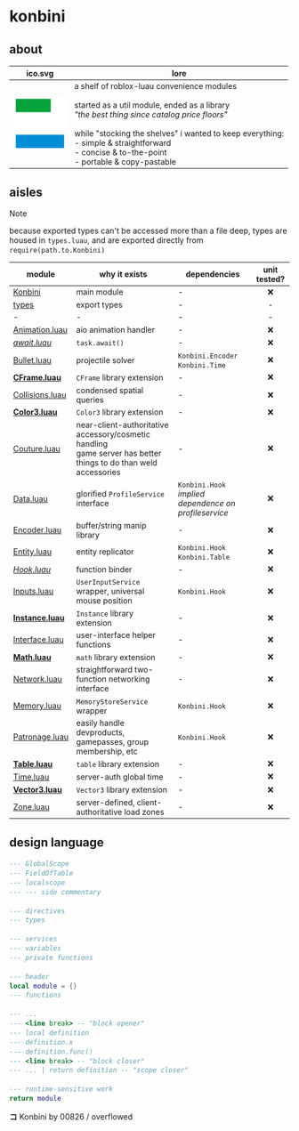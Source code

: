 # konbini

## about

|ico.svg|lore|
|-|-|
|<img src="./konbini-ico.svg" width="96"/>|a shelf of roblox-luau convenience modules<br><br>started as a util module, ended as a library<br>*"the best thing since catalog price floors"*<br><br>while "stocking the shelves" i wanted to keep everything:<br>- simple & straightforward<br>- concise & to-the-point<br>- portable & copy-pastable|

## aisles

> [!NOTE]
> because exported types can't be accessed more than a file deep, types are housed in `types.luau`, and are exported directly from `require(path.to.Konbini)`

|module|why it exists|dependencies|unit tested?|
|-|-|-|:-:|
|[Konbini](./Konbini/init.luau)|main module|-|❌|
|[types](./Konbini/types.luau)|export types|-|-|
|-|-|-|-|
|[Animation.luau](./Konbini/Animation/init.luau)|aio animation handler|-|❌|
|*[await.luau](./Konbini/await/init.luau)*|`task.await()`|-|❌|
|[Bullet.luau](./Konbini/Bullet/init.luau)|projectile solver|`Konbini.Encoder`<br>`Konbini.Time`|❌|
|**[CFrame.luau](./Konbini/CFrame/init.luau)**|`CFrame` library extension|-|❌|
|[Collisions.luau](./Konbini/Collisions/init.luau)|condensed spatial queries|-|❌|
|**[Color3.luau](./Konbini/Color3/init.luau)**|`Color3` library extension|-|❌|
|[Couture.luau](./Konbini/Couture/init.luau)|near-client-authoritative accessory/cosmetic handling<br>game server has better things to do than weld accessories|-|❌|
|[Data.luau](./Konbini/Data/init.luau)|glorified `ProfileService` interface|`Konbini.Hook`<br>*implied dependence on profileservice*|❌|
|[Encoder.luau](./Konbini/Encoder/init.luau)|buffer/string manip library|-|❌|
|[Entity.luau](./Konbini/Entity/init.luau)|entity replicator|`Konbini.Hook`<br>`Konbini.Table`|❌|
|*[Hook.luau](./Konbini/Hook/init.luau)*|function binder|-|❌|
|[Inputs.luau](./Konbini/Inputs/init.luau)|`UserInputService` wrapper, universal mouse position|`Konbini.Hook`|❌|
|**[Instance.luau](./Konbini/Instance/init.luau)**|`Instance` library extension|-|❌|
|[Interface.luau](./Konbini/Interface/init.luau)|user-interface helper functions|-|❌|
|**[Math.luau](./Konbini/Math/init.luau)**|`math` library extension|-|❌|
|[Network.luau](./Konbini/Network/init.luau)|straightforward two-function networking interface|-|❌|
|[Memory.luau](./Konbini/Memory/init.luau)|`MemoryStoreService` wrapper|`Konbini.Hook`|❌|
|[Patronage.luau](./Konbini/Patronage/init.luau)|easily handle devproducts, gamepasses, group membership, etc|`Konbini.Hook`|❌|
|**[Table.luau](./Konbini/Table/init.luau)**|`table` library extension|-|❌|
|[Time.luau](./Konbini/Tween/init.luau)|server-auth global time|-|❌|
|**[Vector3.luau](./Konbini/Vector3/init.luau)**|`Vector3` library extension|-|❌|
|[Zone.luau](./Konbini/Zone/init.luau)|server-defined, client-authoritative load zones|-|❌|

## design language

```lua
--- GlobalScope
--- FieldOfTable
--- localscope
--- --- side commentary

--- directives
--- types

--- services
--- variables
--- private functions

--- header
local module = {}
--- functions

--- ...
--- <line break> -- "block opener"
--- local definition
--- definition.x
--- definition.func()
--- <line break> -- "block closer"
--- ... | return definition -- "scope closer"

--- runtime-sensitive work
return module
```

**コ** Konbini by 00826 / overflowed